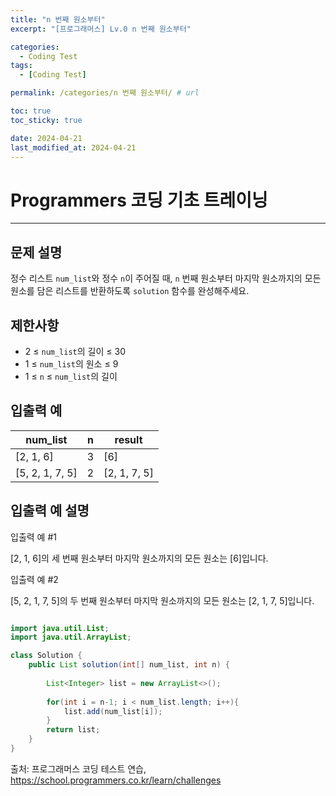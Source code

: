 ```yaml
---
title: "n 번째 원소부터"
excerpt: "[프로그래머스] Lv.0 n 번째 원소부터"

categories:
  - Coding Test
tags:
  - [Coding Test]

permalink: /categories/n 번째 원소부터/ # url

toc: true
toc_sticky: true

date: 2024-04-21
last_modified_at: 2024-04-21
---
```


# Programmers 코딩 기초 트레이닝

---

문제 설명
---
정수 리스트 `num_list`와 정수 `n`이 주어질 때, `n` 번째 원소부터 마지막 원소까지의 모든 원소를 담은 리스트를 반환하도록 `solution` 함수를 완성해주세요.

제한사항
---
- 2 ≤ `num_list`의 길이 ≤ 30
- 1 ≤ `num_list`의 원소 ≤ 9
- 1 ≤ `n` ≤ `num_list`의 길이

입출력 예
---

| num_list      | n | result        |
|---------------|---|---------------|
| [2, 1, 6]     | 3 | [6]           |
| [5, 2, 1, 7, 5] | 2 | [2, 1, 7, 5]  |

입출력 예 설명
---
입출력 예 #1

[2, 1, 6]의 세 번째 원소부터 마지막 원소까지의 모든 원소는 [6]입니다.

입출력 예 #2

[5, 2, 1, 7, 5]의 두 번째 원소부터 마지막 원소까지의 모든 원소는 [2, 1, 7, 5]입니다.

```java

import java.util.List;
import java.util.ArrayList;

class Solution {
    public List solution(int[] num_list, int n) {
        
        List<Integer> list = new ArrayList<>();
        
        for(int i = n-1; i < num_list.length; i++){
            list.add(num_list[i]);           
        } 
        return list;
    }
}

``````

출처: 프로그래머스 코딩 테스트 연습, https://school.programmers.co.kr/learn/challenges
